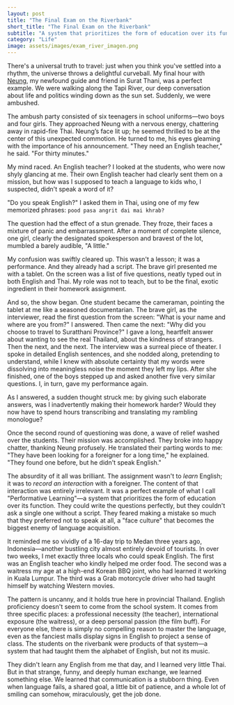 ```yaml
---
layout: post
title: "The Final Exam on the Riverbank"
short_title: "The Final Exam on the Riverbank"
subtitle: "A system that prioritizes the form of education over its function."
category: "Life"
image: assets/images/exam_river_imagen.png
---
```


There's a universal truth to travel: just when you think you've settled into a rhythm, the universe throws a delightful curveball. My final hour with [Neung](https://sparktsang.github.io/life/2025/09/16/02-man-from-nowhere.html), my newfound guide and friend in Surat Thani, was a perfect example. We were walking along the Tapi River, our deep conversation about life and politics winding down as the sun set. Suddenly, we were ambushed.

The ambush party consisted of six teenagers in school uniforms—two boys and four girls. They approached Neung with a nervous energy, chattering away in rapid-fire Thai. Neung’s face lit up; he seemed thrilled to be at the center of this unexpected commotion. He turned to me, his eyes gleaming with the importance of his announcement. "They need an English teacher," he said. "For thirty minutes."

My mind raced. An English teacher? I looked at the students, who were now shyly glancing at me. Their own English teacher had clearly sent them on a mission, but how was I supposed to teach a language to kids who, I suspected, didn't speak a word of it?

"Do you speak English?" I asked them in Thai, using one of my few memorized phrases: `pood pasa angrit dai mai khrab?`

The question had the effect of a stun grenade. They froze, their faces a mixture of panic and embarrassment. After a moment of complete silence, one girl, clearly the designated spokesperson and bravest of the lot, mumbled a barely audible, "A little."

My confusion was swiftly cleared up. This wasn't a lesson; it was a performance. And they already had a script. The brave girl presented me with a tablet. On the screen was a list of five questions, neatly typed out in both English and Thai. My role was not to teach, but to be the final, exotic ingredient in their homework assignment.

And so, the show began. One student became the cameraman, pointing the tablet at me like a seasoned documentarian. The brave girl, as the interviewer, read the first question from the screen: "What is your name and where are you from?" I answered. Then came the next: "Why did you choose to travel to Suratthani Province?" I gave a long, heartfelt answer about wanting to see the real Thailand, about the kindness of strangers. Then the next, and the next. The interview was a surreal piece of theater. I spoke in detailed English sentences, and she nodded along, pretending to understand, while I knew with absolute certainty that my words were dissolving into meaningless noise the moment they left my lips. After she finished, one of the boys stepped up and asked another five very similar questions. I, in turn, gave my performance again.

As I answered, a sudden thought struck me: by giving such elaborate answers, was I inadvertently making their homework harder? Would they now have to spend hours transcribing and translating my rambling monologue?

Once the second round of questioning was done, a wave of relief washed over the students. Their mission was accomplished. They broke into happy chatter, thanking Neung profusely. He translated their parting words to me: "They have been looking for a foreigner for a long time," he explained. "They found one before, but he didn't speak English."

The absurdity of it all was brilliant. The assignment wasn't to *learn* English; it was to *record an interaction* with a foreigner. The content of that interaction was entirely irrelevant. It was a perfect example of what I call "Performative Learning"—a system that prioritizes the form of education over its function. They could write the questions perfectly, but they couldn't ask a single one without a script. They feared making a mistake so much that they preferred not to speak at all, a "face culture" that becomes the biggest enemy of language acquisition.

It reminded me so vividly of a 16-day trip to Medan three years ago, Indonesia—another bustling city almost entirely devoid of tourists. In over two weeks, I met exactly three locals who could speak English. The first was an English teacher who kindly helped me order food. The second was a waitress my age at a high-end Korean BBQ joint, who had learned it working in Kuala Lumpur. The third was a Grab motorcycle driver who had taught himself by watching Western movies.

The pattern is uncanny, and it holds true here in provincial Thailand. English proficiency doesn't seem to come from the school system. It comes from three specific places: a professional necessity (the teacher), international exposure (the waitress), or a deep personal passion (the film buff). For everyone else, there is simply no compelling reason to master the language, even as the fanciest malls display signs in English to project a sense of class. The students on the riverbank were products of that system—a system that had taught them the alphabet of English, but not its music.

They didn't learn any English from me that day, and I learned very little Thai. But in that strange, funny, and deeply human exchange, we learned something else. We learned that communication is a stubborn thing. Even when language fails, a shared goal, a little bit of patience, and a whole lot of smiling can somehow, miraculously, get the job done.

